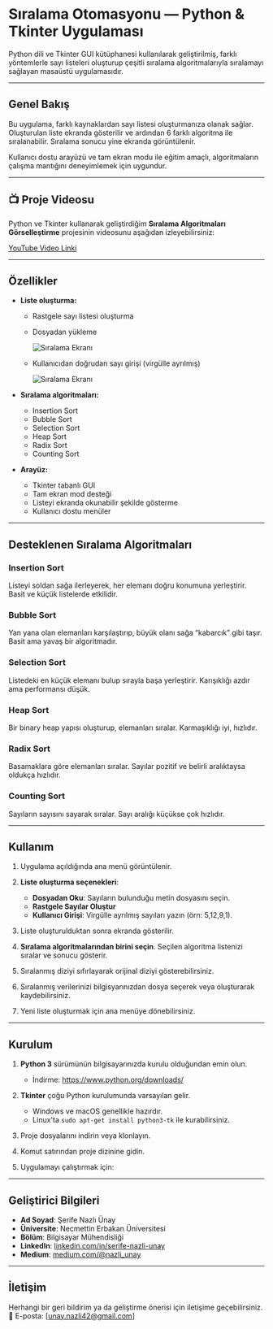 
# Sıralama Otomasyonu — Python & Tkinter Uygulaması

Python dili ve Tkinter GUI kütüphanesi kullanılarak geliştirilmiş, farklı yöntemlerle sayı listeleri oluşturup çeşitli sıralama algoritmalarıyla sıralamayı sağlayan masaüstü uygulamasıdır.

---

## Genel Bakış

Bu uygulama, farklı kaynaklardan sayı listesi oluşturmanıza olanak sağlar.
Oluşturulan liste ekranda gösterilir ve ardından 6 farklı algoritma ile sıralanabilir. Sıralama sonucu yine ekranda görüntülenir.

Kullanıcı dostu arayüzü ve tam ekran modu ile eğitim amaçlı, algoritmaların çalışma mantığını deneyimlemek için uygundur.

---
## 📺 Proje Videosu

Python ve Tkinter kullanarak geliştirdiğim **Sıralama Algoritmaları Görselleştirme** projesinin videosunu aşağıdan izleyebilirsiniz:

[YouTube Video Linki](https://youtu.be/zeLCnOFVl7k)

---

## Özellikler

- **Liste oluşturma:**
  - Rastgele sayı listesi oluşturma
  - Dosyadan yükleme
    
    ![Sıralama Ekranı](https://s5.ezgif.com/tmp/ezgif-5cfe7a11ab02ea.gif)
    
  - Kullanıcıdan doğrudan sayı girişi (virgülle ayrılmış)
    
    ![Sıralama Ekranı](https://s5.ezgif.com/tmp/ezgif-5a5ad9e3d5e7f3.gif)


- **Sıralama algoritmaları:**
  - Insertion Sort
  - Bubble Sort
  - Selection Sort
  - Heap Sort
  - Radix Sort
  - Counting Sort

- **Arayüz:**
  - Tkinter tabanlı GUI
  - Tam ekran mod desteği
  - Listeyi ekranda okunabilir şekilde gösterme
  - Kullanıcı dostu menüler

---

## Desteklenen Sıralama Algoritmaları

### Insertion Sort  
Listeyi soldan sağa ilerleyerek, her elemanı doğru konumuna yerleştirir. Basit ve küçük listelerde etkilidir.

### Bubble Sort  
Yan yana olan elemanları karşılaştırıp, büyük olanı sağa “kabarcık” gibi taşır. Basit ama yavaş bir algoritmadır.

### Selection Sort  
Listedeki en küçük elemanı bulup sırayla başa yerleştirir. Karışıklığı azdır ama performansı düşük.

### Heap Sort  
Bir binary heap yapısı oluşturup, elemanları sıralar. Karmaşıklığı iyi, hızlıdır.

### Radix Sort  
Basamaklara göre elemanları sıralar. Sayılar pozitif ve belirli aralıktaysa oldukça hızlıdır.

### Counting Sort  
Sayıların sayısını sayarak sıralar. Sayı aralığı küçükse çok hızlıdır.

---

## Kullanım

1. Uygulama açıldığında ana menü görüntülenir.

2. **Liste oluşturma seçenekleri**:
   - **Dosyadan Oku**: Sayıların bulunduğu metin dosyasını seçin.
   - **Rastgele Sayılar Oluştur**
   - **Kullanıcı Girişi**: Virgülle ayrılmış sayıları yazın (örn: 5,12,9,1).

3. Liste oluşturulduktan sonra ekranda gösterilir.

4. **Sıralama algoritmalarından birini seçin**. Seçilen algoritma listenizi sıralar ve sonucu gösterir.

5. Sıralanmış diziyi sıfırlayarak orijinal diziyi gösterebilirsiniz.

6. Sıralanmış verilerinizi bilgisyarınızdan dosya seçerek veya oluşturarak kaydebilirsiniz.

7. Yeni liste oluşturmak için ana menüye dönebilirsiniz.

---

## Kurulum

1. **Python 3** sürümünün bilgisayarınızda kurulu olduğundan emin olun.  
   - İndirme: https://www.python.org/downloads/

2. **Tkinter** çoğu Python kurulumunda varsayılan gelir.  
   - Windows ve macOS genellikle hazırdır.  
   - Linux'ta `sudo apt-get install python3-tk` ile kurabilirsiniz.

3. Proje dosyalarını indirin veya klonlayın.

4. Komut satırından proje dizinine gidin.

5. Uygulamayı çalıştırmak için:

---
## Geliştirici Bilgileri

- **Ad Soyad**: Şerife Nazlı Ünay  
- **Üniversite**: Necmettin Erbakan Üniversitesi  
- **Bölüm**: Bilgisayar Mühendisliği
- **LinkedIn**: [linkedin.com/in/serife-nazli-unay](https://www.linkedin.com/in/serife-nazli-unay/)  
- **Medium**: [medium.com/@nazli_unay](https://medium.com/@nazli_unay)

---

## İletişim

Herhangi bir geri bildirim ya da geliştirme önerisi için iletişime geçebilirsiniz.  
📧 E-posta: [unay.nazli42@gmail.com]

